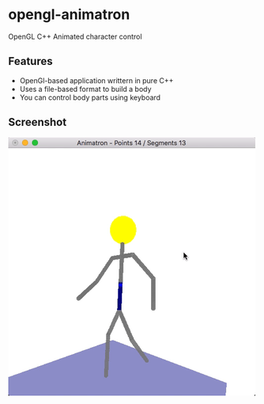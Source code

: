 # opengl-animatron
OpenGL C++ Animated character control

## Features
* OpenGl-based application writtern in pure C++
* Uses a file-based format to build a body
* You can control body parts using keyboard

## Screenshot

![Animatron running](screenshots/animatron.gif)


